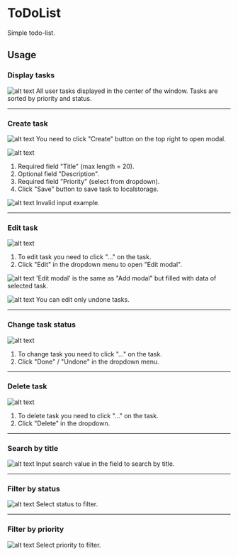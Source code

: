 # ToDoList

Simple todo-list.

## Usage

### Display tasks
![alt text](screenshots/default%20view.jpg)
All user tasks displayed in the center of the window.
Tasks are sorted by priority and status.

---
### Create task
![alt text](screenshots/add%20task.jpg)
You need to click "Create" button on the top right to open modal.

![alt text](screenshots/add%20task%20modal.jpg)
1) Required field "Title" (max length = 20).
2) Optional field "Description".
3) Required field "Priority" (select from dropdown).
4) Click "Save" button to save task to localstorage.

![alt text](screenshots/form%20validation.jpg)
Invalid input example.

---
### Edit task
![alt text](screenshots/edit.jpg)
1. To edit task you need to click "..." on the task.
2. Click "Edit" in the dropdown menu to open "Edit modal".

![alt text](screenshots/edit%20modal.jpg)
'Edit modal' is the same as "Add modal" but filled with data of selected task.

![alt text](screenshots/edit%20done.jpg)
You can edit only undone tasks.

---
### Change task status
![alt text](screenshots/status.jpg)
1. To change task you need to click "..." on the task.
2. Click "Done" / "Undone" in the dropdown menu.

---
### Delete task
![alt text](screenshots/delete.jpg)
1. To delete task you need to click "..." on the task.
2. Click "Delete" in the dropdown.

---
### Search by title
![alt text](screenshots/search.jpg)
Input search value in the field to search by title.

---
### Filter by status
![alt text](screenshots/filter%20by%20status.jpg)
Select status to filter.

---
### Filter by priority
![alt text](screenshots/filter%20by%20priority.jpg)
Select priority to filter.

